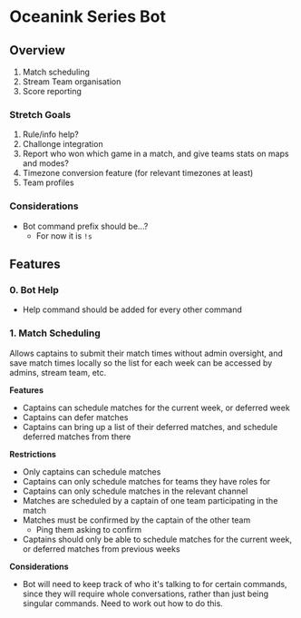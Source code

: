 # Oceanink Series Bot

## Overview

1. Match scheduling
2. Stream Team organisation
3. Score reporting

### Stretch Goals

1. Rule/info help?
2. Challonge integration
3. Report who won which game in a match, and give teams stats on maps and modes?
4. Timezone conversion feature (for relevant timezones at least)
5. Team profiles

### Considerations

- Bot command prefix should be...?
    - For now it is `!s`

## Features

### 0. Bot Help

- Help command should be added for every other command

### 1. Match Scheduling

Allows captains to submit their match times without admin oversight, and save match times locally so the list for each week can be accessed by admins, stream team, etc.

**Features**

- Captains can schedule matches for the current week, or deferred week
- Captains can defer matches
- Captains can bring up a list of their deferred matches, and schedule deferred matches from there

**Restrictions**

- Only captains can schedule matches
- Captains can only schedule matches for teams they have roles for
- Captains can only schedule matches in the relevant channel
- Matches are scheduled by a captain of one team participating in the match
- Matches must be confirmed by the captain of the other team
    - Ping them asking to confirm
- Captains should only be able to schedule matches for the current week, or deferred matches from previous weeks

**Considerations**

- Bot will need to keep track of who it's talking to for certain commands, since they will require whole conversations, rather than just being singular commands. Need to work out how to do this.

